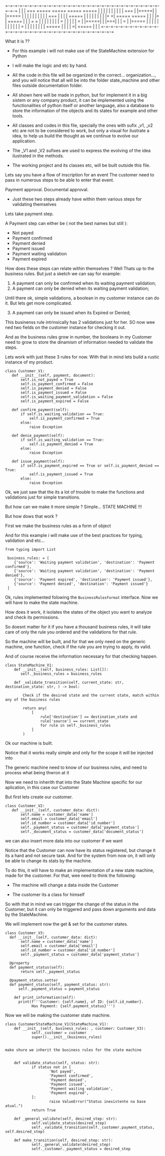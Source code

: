 
=-=-=-=-=-=-=-=-=-=-=-=-=-=-=-=-=-=-=-=-=-=-=-=-=-=-=-=-=-=-=-=-=-=-=
|                                                                   |
|               ===    =====   =====    =====   =====               |
|              |         |    |     |     |    |                    |
|               ===      |    |=====|     |    |=====               |
|                  |     |    |     |     |    |                    |
|               ===      |    |     |     |     =====               |
|                                                                   |
|                                                                   |
|                                                                   |
|   |=   =|    =====     =====   |   |    |   |=    |    =====      |
|   | = = |   |     |   |        |   |    |   | =   |   |           |
|   |  =  |   |=====|   |        |===|    |   |  =  |   |=====      |
|   |     |   |     |   |        |   |    |   |   = |   |           |
|   |     |   |     |    =====   |   |    |   |    =|    =====      |
|                                                                   |
=-=-=-=-=-=-=-=-=-=-=-=-=-=-=-=-=-=-=-=-=-=-=-=-=-=-=-=-=-=-=-=-=-=-=

What it is ??

* For this example i will not make use of the StateMachine extension for Python

* I will make the logic and etc by hand.

* All the code in this file will be organized in the correct... organization..., 
and you will notice that all will be into the folder state_machine and other files outside 
documentation folder.

* All shown here will be made in python, but for implement it in a big 
sistem or any company product, it can be implemented using the functionalities of python itself or another language, also a 
database to store the information of the objects and its states for example and other 
tools.

* All classes and codes in this file, specially the ones with sufix _v1, _v2 etc are not 
to be considered to work, but only a visual for ilustrate a idea, to help us build 
the thought as we continue to evolve our application.

* The _V1 and _V2 sufixes are used to express the evolving of the idea ilustrated in the 
methods.

* The working project and its classes etc, will be built outside this file.



Lets say you have a flow of inscription for an event
The customer need to pass in numerous steps to be able to enter that event.

Payment approval.
Documental approval.

- Just these two steps already have within them various steps for validating themselves

Lets take payment step.

A Payment step can either be ( not the best names but still ):

- Not payed
- Payment confirmed
- Payment denied
- Payment issued
- Payment waiting validation
- Payment expired

How does these steps can relate within themselves ?
Well Thats up to the business rules.
But just a sketch we can say for example:

1. A payment can only be confirmed when its waiting payment validation;
2. A payment can only be denied when its waiting payment validation;

Until there ok, simple validations, a boolean in my customer instance can do it.
But lets get more complicated.

3. A payment can only be issued when its Expired or Denied;

This businenss rule intrinsically has 2 validations just for her.
SO now wee ned two fields on the customer instance for checking it out.

And as the business rules grow in number, the booleans in my Customer need to grow 
to store the dinamism of information needed to validate the steps.

Lets work with just these 3 rules for now.
With that in mind lets build a rustic instance of my product.
 
```
class Customer_V1:
   def __init__(self, payment, document):
       self.is_not_payed = True
       self.is_payment_confirmed = False
       self.is_payment_denied = False
       self.is_payment_issued = False
       self.is_waiting_payment_validation = False
       self.is_payment_expired = False

   def confirm_payment(self):
       if self.is_waiting_validation == True:
           self.is_payment_confirmed = True
       else:
           raise Exception

   def denie_payment(self):
       if self.is_waiting_validation == True:
           self.is_payment_denied = True
       else:
           raise Exception

   def issue_payment(self):
       if self.is_payment_expired == True or self.is_payment_denied == True:
           self.is_payment_issued = True
       else:
           raise Exception
```

Ok, we just saw that the its a lot of trouble to make the functions and validations 
just for simple transitions.

But how can we make it more simple ?
Simple... STATE MACHINE !!!

But how dows that work ?

First we make the business rules as a form of object

And for this example i will make use of the best practices for typing, validation and etc...



```
from typing import List

 business_rules: = [
    {'source': 'Waiting payment validation', 'destination': 'Payment confirmed'}, 
    {'source': 'Waiting payment validation', 'destination': 'Payment denied'}, 
    {'source': 'Payment expired', 'destination': 'Payment issued'},
    {'source': 'Payment denied', 'destination': 'Payment issued'}
 ]
```

Ok, rules implemented folowing the `BusinessRulesFormat` interface.
Now we will have to make the state machine.

How does it work, it isolates the states of the object you want to analyze and 
check its permissions.

So doesnt matter for it if you have a thousand business rules, it will take care of only
the rule you ordered and the validations for that rule.



So the machine will be built, and for that we only need on the generic machine, one 
function, check if the rule you are trying to apply, its valid.

And of course receive the information necessary for that checking happen.

```
class StateMachine_V1:
    def __init__(self, business_rules: List[]):
       self._business_rules = business_rules

    def _validate_transition(self, current_state: str, destination_state: str, ) -> bool:
        
        Check if the desired state and the current state, match within any of the business rules
        
        return any(
            [   
                rule['destination'] == destination_state and
                rule['source'] == current_state 
                for rule in self._business_rules
            ]
        )
```

Ok our machine is built.

Notice that it works really simple and only for the scope it will be injected into

The generic machine need to know of our business rules, and need 
to process what being thwron at it

Now we need to inherith that into the State Machine specific for our aplication, 
in this case our Customer

But first lets create our customer.

```
class Customer_V2:
   def __init__(self, customer_data: dict):
       self.name = customer_data['name']
       self.email = customer_data['email']
       self.id_number = customer_data['id_number']
       self._payment_status = customer_data['payment_status']
       self._document_status = customer_data['document_status']
```
we can also insert more data into our customer if we want





Notice that the Customer can now have its status registered, but change it its a hard and 
not secure task.
And for the system from now on, it will only be able to change its stats by the machine.

To do this, it will have to make an implementation of a new state machine, made for the customer.
For that, wee need to think the following:

* The machine will change a data inside the Customer

* The customer its a class for himself

So with that in mind we can trigger the change of the status in the Customer, 
but it can only be triggered and pass down arguments and data by the StateMachine.

We will implement now the get & set for the customer states.


```
class Customer_V3:
  def __init__(self, customer_data: dict):
       self.name = customer_data['name']
       self.email = customer_data['email']
       self.id_number = customer_data['id_number']
       self._payment_status = customer_data['payment_status']

  @property
  def payment_status(self):
       return self._payment_status

  @payment_status.setter
  def payment_status(self, payment_status: str):
      self._payment_status = payment_status

	def print_information(self):
      print(f'''Customer: {self.name}, of ID: {self.id_number}. 
            Has Payment: {self.payment_status}''')
```


Now we will be making the customer state machine.


```
class CustomerStateMachine_V1(StateMachine_V1):
	def __init__(self, business_rules: , customer: Customer_V3):
			self._customer = customer
			super().__init__(business_rules)


make shure we inherit the business rules for the state machine


	def validate_status(self, status: str):
			if status not in [
					'Not payed',
					'Payment confirmed',
					'Payment denied',
					'Payment issued',
					'Payment waiting validation',
					'Payment expired',
			]:
					raise ValueError("Status inexistente na base atual.")
			return True

	def _general_validate(self, desired_step: str):
			self.validate_status(desired_step)
			self._validate_transition(self._customer.payment_status, self.desired_step)

	def make_transition(self, desired_step: str):
			self._general_validate(desired_step)
			self._customer._payment_status = desired_step
```